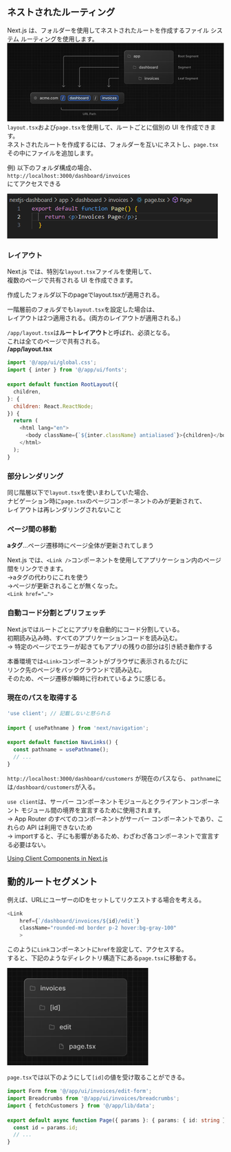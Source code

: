 ## ネストされたルーティング

Next.js は、フォルダーを使用してネストされたルートを作成するファイル システム ルーティングを使用します。
![alt text](images/nest.png)
`layout.tsx`および`page.tsx`を使用して、ルートごとに個別の UI を作成できます。  
ネストされたルートを作成するには、フォルダーを互いにネストし、`page.tsx`その中にファイルを追加します。

例)
以下のフォルダ構成の場合、  
`http://localhost:3000/dashboard/invoices`  
にてアクセスできる

![alt text](images/page.png)

### レイアウト

Next.js では、特別な`layout.tsx`ファイルを使用して、  
複数のページで共有される UI を作成できます。  

作成したフォルダ以下のpageでlayout.tsxが適用される。

一階層前のフォルダでも`layout.tsx`を設定した場合は、  
レイアウトは2つ適用される。(両方のレイアウトが適用される。)

`/app/layout.tsx`は**ルートレイアウト**と呼ばれ、必須となる。  
これは全てのページで共有される。  
**/app/layout.tsx**
```js
import '@/app/ui/global.css';
import { inter } from '@/app/ui/fonts';
 
export default function RootLayout({
  children,
}: {
  children: React.ReactNode;
}) {
  return (
    <html lang="en">
      <body className={`${inter.className} antialiased`}>{children}</body>
    </html>
  );
}
```

### 部分レンダリング

同じ階層以下で`layout.tsx`を使いまわしていた場合、  
ナビゲーション時に`page.tsx`のページコンポーネントのみが更新されて、  
レイアウトは再レンダリングされないこと

### ページ間の移動

**aタグ**...ページ遷移時にページ全体が更新されてしまう

Next.js では、`<Link />`コンポーネントを使用してアプリケーション内のページ間をリンクできます。  
→aタグの代わりにこれを使う  
→ページが更新されることが無くなった。  
`<Link href="…">`

### 自動コード分割とプリフェッチ

Next.jsではルートごとにアプリを自動的にコード分割している。  
初期読み込み時、すべてのアプリケーションコードを読み込む。  
→ 特定のページでエラーが起きてもアプリの残りの部分は引き続き動作する

本番環境では`<Link>`コンポーネントがブラウザに表示されるたびに  
リンク先のページをバックグラウンドで読み込む。  
そのため、ページ遷移が瞬時に行われているように感じる。

### 現在のパスを取得する

```js
'use client'; // 記載しないと怒られる

import { usePathname } from 'next/navigation';

export default function NavLinks() {
  const pathname = usePathname();
  // ...
}
```

`http://localhost:3000/dashboard/customers`
が現在のパスなら、
`pathname`には`/dashboard/customers`が入る。  

`use client`は、サーバー コンポーネントモジュールとクライアントコンポーネント モジュール間の境界を宣言するために使用されます。  
→ App Router のすべてのコンポーネントがサーバー コンポーネントであり、これらの API は利用できないため  
→ importすると、子にも影響があるため、わざわざ各コンポーネントで宣言する必要はない。  

[Using Client Components in Next.js](https://nextjs.org/docs/app/building-your-application/rendering/client-components#using-client-components-in-nextjs)

## 動的ルートセグメント

例えば、URLにユーザーのIDをセットしてリクエストする場合を考える。

```js
<Link
    href={`/dashboard/invoices/${id}/edit`}
    className="rounded-md border p-2 hover:bg-gray-100"
    >
```

このように`Link`コンポーネントに`href`を設定して、アクセスする。  
すると、下記のようなディレクトリ構造下にある`page.tsx`に移動する。

![alt text](images/pages.png)

`page.tsx`では以下のようにして`[id]`の値を受け取ることができる。

```ts
import Form from '@/app/ui/invoices/edit-form';
import Breadcrumbs from '@/app/ui/invoices/breadcrumbs';
import { fetchCustomers } from '@/app/lib/data';
 
export default async function Page({ params }: { params: { id: string } }) {
  const id = params.id;
  // ...
}
```